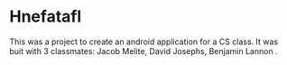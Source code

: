 # Hnefatafl
This was a project to create an android application for a CS class. It was buit with 3 classmates: Jacob Melite, David Josephs, Benjamin Lannon .
